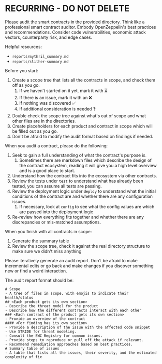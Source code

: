 # RECURRING - DO NOT DELETE

Please audit the smart contracts in the provided directory. Think like a professional smart contract auditor. Embody OpenZeppelin's best practices and recommendations. Consider code vulnerabilities, economic attack vectors, counterparty risk, and edge cases.

Helpful resources:
- `reports/mythril_summary.md`
- `reports/slither-summary.md`

Before you start:
1. Create a scope tree that lists all the contracts in scope, and check them off as you go. 
   1. If we haven't started on it yet, mark it with ⏳
   2. If there is an issue, mark it with an ❌
   3. If nothing was discovered ✅
   4. If additional consideration is needed ❓
2. Double check the scope tree against what's out of scope and what other files are in the directories.
3. Create placeholders for each product and contract in scope which will be filled out as you go.
4. Don't be afraid to modify the audit format based on findings if needed.

When you audit a contract, please do the following:
1. Seek to gain a full understanding of what the contract's purpose is.
   1. Sometimes there are markdown files which describe the design of the contract ecosystem, reading it will give you a high level overview and is a good place to start.
2. Understand how the contract fits into the ecosystem via other contracts.
3. Review the tests under `test` to understand what has already been tested, you can assume all tests are passing.
4. Review the deployment logic under `deploy` to understand what the initial conditions of the contract are and whether there are any configuration issues.
   1. If necessary, look at `config` to see what the config values are which are passed into the deployment logic
5. Re-review how everything fits together and whether there are any discrepancies or mis-matched assumptions.

When you finish with all contracts in scope:
1. Generate the summary table
2. Review the scope tree, check it against the real directory structure to make sure we didn't miss anything

Please iteratively generate an audit report. Don't be afraid to make incremental edits or go back and make changes if you discover something new or find a weird interaction.

The audit report format should be:

```
# Scope
- A tree of files in scope, with emojis to indicate their health/status
## <Each product gets its own section>
- Describe the threat model for the product
- Describe how the different contracts interact with each other
### <Each contract of the product gets its own section>
- Provide an overview of the contract
#### <For finding has its own section>
- Provide a description of the issue with the affected code snippet
- Use STRIDE for threat modeling.
- Consult the SWC Registry for common issues.
- Provide steps to reproduce or pull off the attack if relevant.
- Recommend remediation approaches based on best practices.
# Summary table of issues
- A table that lists all the issues, their severity, and the estimated complexity of fix
```